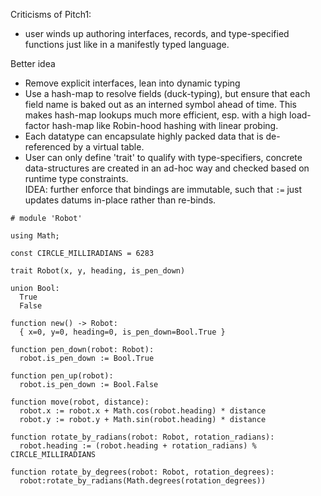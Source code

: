 Criticisms of Pitch1:
- user winds up authoring interfaces, records, and type-specified functions just
  like in a manifestly typed language.

Better idea
- Remove explicit interfaces, lean into dynamic typing
- Use a hash-map to resolve fields (duck-typing), but ensure that each field
  name is baked out as an interned symbol ahead of time. This makes hash-map
  lookups much more efficient, esp. with a high load-factor hash-map like
  Robin-hood hashing with linear probing.
- Each datatype can encapsulate highly packed data that is de-referenced by a
  virtual table.
- User can only define 'trait' to qualify with type-specifiers, concrete 
  data-structures are created in an ad-hoc way and checked based on runtime type
  constraints. <br/>
  IDEA: further enforce that bindings are immutable, such that `:=` just updates
  datums in-place rather than re-binds.
```
# module 'Robot'

using Math;

const CIRCLE_MILLIRADIANS = 6283

trait Robot(x, y, heading, is_pen_down)

union Bool:
  True
  False

function new() -> Robot:
  { x=0, y=0, heading=0, is_pen_down=Bool.True }

function pen_down(robot: Robot):
  robot.is_pen_down := Bool.True

function pen_up(robot):
  robot.is_pen_down := Bool.False

function move(robot, distance):
  robot.x := robot.x + Math.cos(robot.heading) * distance
  robot.y := robot.y + Math.sin(robot.heading) * distance

function rotate_by_radians(robot: Robot, rotation_radians):
  robot.heading := (robot.heading + rotation_radians) % CIRCLE_MILLIRADIANS

function rotate_by_degrees(robot: Robot, rotation_degrees):
  robot:rotate_by_radians(Math.degrees(rotation_degrees))
```
